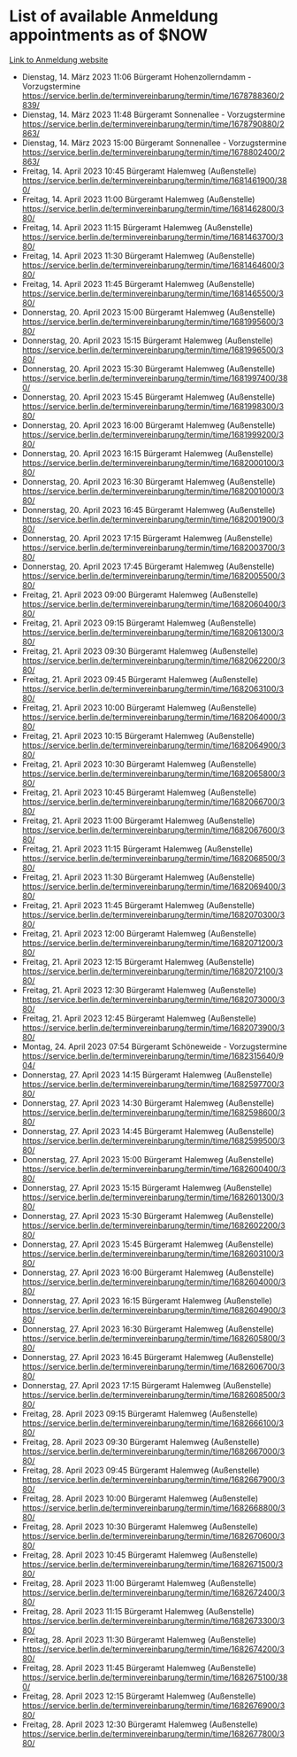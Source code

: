 # List of available Anmeldung appointments as of $NOW
[Link to Anmeldung website](https://service.berlin.de/terminvereinbarung/termin/tag.php?termin=1&anliegen[]=120686&dienstleisterlist=122210,122217,327316,122219,327312,122227,327314,122231,327346,122243,327348,122254,122252,329742,122260,329745,122262,329748,122271,327278,122273,327274,122277,327276,330436,122280,327294,122282,327290,122284,327292,122291,327270,122285,327266,122286,327264,122296,327268,150230,329760,122297,327286,122294,327284,122312,329763,122314,329775,122304,327330,122311,327334,122309,327332,317869,122281,327352,122279,329772,122283,122276,327324,122274,327326,122267,329766,122246,327318,122251,327320,122257,327322,122208,327298,122226,327300&herkunft=http%3A%2F%2Fservice.berlin.de%2Fdienstleistung%2F120686%2F)
- Dienstag, 14. März 2023 11:06 Bürgeramt Hohenzollerndamm - Vorzugstermine https://service.berlin.de/terminvereinbarung/termin/time/1678788360/2839/
- Dienstag, 14. März 2023 11:48 Bürgeramt Sonnenallee - Vorzugstermine https://service.berlin.de/terminvereinbarung/termin/time/1678790880/2863/
- Dienstag, 14. März 2023 15:00 Bürgeramt Sonnenallee - Vorzugstermine https://service.berlin.de/terminvereinbarung/termin/time/1678802400/2863/
- Freitag, 14. April 2023 10:45 Bürgeramt Halemweg (Außenstelle) https://service.berlin.de/terminvereinbarung/termin/time/1681461900/380/
- Freitag, 14. April 2023 11:00 Bürgeramt Halemweg (Außenstelle) https://service.berlin.de/terminvereinbarung/termin/time/1681462800/380/
- Freitag, 14. April 2023 11:15 Bürgeramt Halemweg (Außenstelle) https://service.berlin.de/terminvereinbarung/termin/time/1681463700/380/
- Freitag, 14. April 2023 11:30 Bürgeramt Halemweg (Außenstelle) https://service.berlin.de/terminvereinbarung/termin/time/1681464600/380/
- Freitag, 14. April 2023 11:45 Bürgeramt Halemweg (Außenstelle) https://service.berlin.de/terminvereinbarung/termin/time/1681465500/380/
- Donnerstag, 20. April 2023 15:00 Bürgeramt Halemweg (Außenstelle) https://service.berlin.de/terminvereinbarung/termin/time/1681995600/380/
- Donnerstag, 20. April 2023 15:15 Bürgeramt Halemweg (Außenstelle) https://service.berlin.de/terminvereinbarung/termin/time/1681996500/380/
- Donnerstag, 20. April 2023 15:30 Bürgeramt Halemweg (Außenstelle) https://service.berlin.de/terminvereinbarung/termin/time/1681997400/380/
- Donnerstag, 20. April 2023 15:45 Bürgeramt Halemweg (Außenstelle) https://service.berlin.de/terminvereinbarung/termin/time/1681998300/380/
- Donnerstag, 20. April 2023 16:00 Bürgeramt Halemweg (Außenstelle) https://service.berlin.de/terminvereinbarung/termin/time/1681999200/380/
- Donnerstag, 20. April 2023 16:15 Bürgeramt Halemweg (Außenstelle) https://service.berlin.de/terminvereinbarung/termin/time/1682000100/380/
- Donnerstag, 20. April 2023 16:30 Bürgeramt Halemweg (Außenstelle) https://service.berlin.de/terminvereinbarung/termin/time/1682001000/380/
- Donnerstag, 20. April 2023 16:45 Bürgeramt Halemweg (Außenstelle) https://service.berlin.de/terminvereinbarung/termin/time/1682001900/380/
- Donnerstag, 20. April 2023 17:15 Bürgeramt Halemweg (Außenstelle) https://service.berlin.de/terminvereinbarung/termin/time/1682003700/380/
- Donnerstag, 20. April 2023 17:45 Bürgeramt Halemweg (Außenstelle) https://service.berlin.de/terminvereinbarung/termin/time/1682005500/380/
- Freitag, 21. April 2023 09:00 Bürgeramt Halemweg (Außenstelle) https://service.berlin.de/terminvereinbarung/termin/time/1682060400/380/
- Freitag, 21. April 2023 09:15 Bürgeramt Halemweg (Außenstelle) https://service.berlin.de/terminvereinbarung/termin/time/1682061300/380/
- Freitag, 21. April 2023 09:30 Bürgeramt Halemweg (Außenstelle) https://service.berlin.de/terminvereinbarung/termin/time/1682062200/380/
- Freitag, 21. April 2023 09:45 Bürgeramt Halemweg (Außenstelle) https://service.berlin.de/terminvereinbarung/termin/time/1682063100/380/
- Freitag, 21. April 2023 10:00 Bürgeramt Halemweg (Außenstelle) https://service.berlin.de/terminvereinbarung/termin/time/1682064000/380/
- Freitag, 21. April 2023 10:15 Bürgeramt Halemweg (Außenstelle) https://service.berlin.de/terminvereinbarung/termin/time/1682064900/380/
- Freitag, 21. April 2023 10:30 Bürgeramt Halemweg (Außenstelle) https://service.berlin.de/terminvereinbarung/termin/time/1682065800/380/
- Freitag, 21. April 2023 10:45 Bürgeramt Halemweg (Außenstelle) https://service.berlin.de/terminvereinbarung/termin/time/1682066700/380/
- Freitag, 21. April 2023 11:00 Bürgeramt Halemweg (Außenstelle) https://service.berlin.de/terminvereinbarung/termin/time/1682067600/380/
- Freitag, 21. April 2023 11:15 Bürgeramt Halemweg (Außenstelle) https://service.berlin.de/terminvereinbarung/termin/time/1682068500/380/
- Freitag, 21. April 2023 11:30 Bürgeramt Halemweg (Außenstelle) https://service.berlin.de/terminvereinbarung/termin/time/1682069400/380/
- Freitag, 21. April 2023 11:45 Bürgeramt Halemweg (Außenstelle) https://service.berlin.de/terminvereinbarung/termin/time/1682070300/380/
- Freitag, 21. April 2023 12:00 Bürgeramt Halemweg (Außenstelle) https://service.berlin.de/terminvereinbarung/termin/time/1682071200/380/
- Freitag, 21. April 2023 12:15 Bürgeramt Halemweg (Außenstelle) https://service.berlin.de/terminvereinbarung/termin/time/1682072100/380/
- Freitag, 21. April 2023 12:30 Bürgeramt Halemweg (Außenstelle) https://service.berlin.de/terminvereinbarung/termin/time/1682073000/380/
- Freitag, 21. April 2023 12:45 Bürgeramt Halemweg (Außenstelle) https://service.berlin.de/terminvereinbarung/termin/time/1682073900/380/
- Montag, 24. April 2023 07:54 Bürgeramt Schöneweide - Vorzugstermine https://service.berlin.de/terminvereinbarung/termin/time/1682315640/904/
- Donnerstag, 27. April 2023 14:15 Bürgeramt Halemweg (Außenstelle) https://service.berlin.de/terminvereinbarung/termin/time/1682597700/380/
- Donnerstag, 27. April 2023 14:30 Bürgeramt Halemweg (Außenstelle) https://service.berlin.de/terminvereinbarung/termin/time/1682598600/380/
- Donnerstag, 27. April 2023 14:45 Bürgeramt Halemweg (Außenstelle) https://service.berlin.de/terminvereinbarung/termin/time/1682599500/380/
- Donnerstag, 27. April 2023 15:00 Bürgeramt Halemweg (Außenstelle) https://service.berlin.de/terminvereinbarung/termin/time/1682600400/380/
- Donnerstag, 27. April 2023 15:15 Bürgeramt Halemweg (Außenstelle) https://service.berlin.de/terminvereinbarung/termin/time/1682601300/380/
- Donnerstag, 27. April 2023 15:30 Bürgeramt Halemweg (Außenstelle) https://service.berlin.de/terminvereinbarung/termin/time/1682602200/380/
- Donnerstag, 27. April 2023 15:45 Bürgeramt Halemweg (Außenstelle) https://service.berlin.de/terminvereinbarung/termin/time/1682603100/380/
- Donnerstag, 27. April 2023 16:00 Bürgeramt Halemweg (Außenstelle) https://service.berlin.de/terminvereinbarung/termin/time/1682604000/380/
- Donnerstag, 27. April 2023 16:15 Bürgeramt Halemweg (Außenstelle) https://service.berlin.de/terminvereinbarung/termin/time/1682604900/380/
- Donnerstag, 27. April 2023 16:30 Bürgeramt Halemweg (Außenstelle) https://service.berlin.de/terminvereinbarung/termin/time/1682605800/380/
- Donnerstag, 27. April 2023 16:45 Bürgeramt Halemweg (Außenstelle) https://service.berlin.de/terminvereinbarung/termin/time/1682606700/380/
- Donnerstag, 27. April 2023 17:15 Bürgeramt Halemweg (Außenstelle) https://service.berlin.de/terminvereinbarung/termin/time/1682608500/380/
- Freitag, 28. April 2023 09:15 Bürgeramt Halemweg (Außenstelle) https://service.berlin.de/terminvereinbarung/termin/time/1682666100/380/
- Freitag, 28. April 2023 09:30 Bürgeramt Halemweg (Außenstelle) https://service.berlin.de/terminvereinbarung/termin/time/1682667000/380/
- Freitag, 28. April 2023 09:45 Bürgeramt Halemweg (Außenstelle) https://service.berlin.de/terminvereinbarung/termin/time/1682667900/380/
- Freitag, 28. April 2023 10:00 Bürgeramt Halemweg (Außenstelle) https://service.berlin.de/terminvereinbarung/termin/time/1682668800/380/
- Freitag, 28. April 2023 10:30 Bürgeramt Halemweg (Außenstelle) https://service.berlin.de/terminvereinbarung/termin/time/1682670600/380/
- Freitag, 28. April 2023 10:45 Bürgeramt Halemweg (Außenstelle) https://service.berlin.de/terminvereinbarung/termin/time/1682671500/380/
- Freitag, 28. April 2023 11:00 Bürgeramt Halemweg (Außenstelle) https://service.berlin.de/terminvereinbarung/termin/time/1682672400/380/
- Freitag, 28. April 2023 11:15 Bürgeramt Halemweg (Außenstelle) https://service.berlin.de/terminvereinbarung/termin/time/1682673300/380/
- Freitag, 28. April 2023 11:30 Bürgeramt Halemweg (Außenstelle) https://service.berlin.de/terminvereinbarung/termin/time/1682674200/380/
- Freitag, 28. April 2023 11:45 Bürgeramt Halemweg (Außenstelle) https://service.berlin.de/terminvereinbarung/termin/time/1682675100/380/
- Freitag, 28. April 2023 12:15 Bürgeramt Halemweg (Außenstelle) https://service.berlin.de/terminvereinbarung/termin/time/1682676900/380/
- Freitag, 28. April 2023 12:30 Bürgeramt Halemweg (Außenstelle) https://service.berlin.de/terminvereinbarung/termin/time/1682677800/380/
